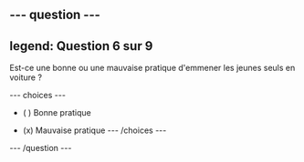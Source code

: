 --- question ---
---
legend: Question 6 sur 9
---

Est-ce une bonne ou une mauvaise pratique d'emmener les jeunes seuls en voiture ?

--- choices ---
- ( ) Bonne pratique

- (x) Mauvaise pratique --- /choices ---

--- /question ---
